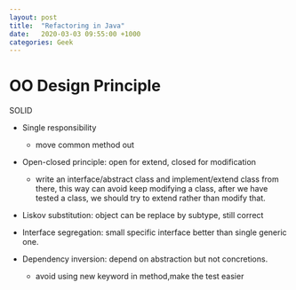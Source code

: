 ```yaml
---
layout: post
title:  "Refactoring in Java"
date:   2020-03-03 09:55:00 +1000
categories: Geek
---
```


OO Design Principle
=======================

SOLID 

- Single responsibility 
    - move common method out

- Open-closed principle: open for extend, closed for modification
    - write an interface/abstract class and implement/extend class from there, this way can avoid keep modifying a class, after we have tested a class, we should try to extend rather than modify that.

- Liskov substitution: object can be replace by subtype, still correct

- Interface segregation: small specific interface better than single generic one.

- Dependency inversion: depend on abstraction but not concretions.
    - avoid using new keyword in method,make the test easier





